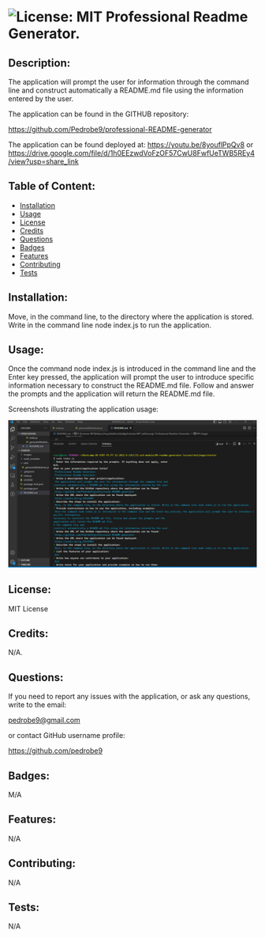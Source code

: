 # ![License: MIT](https://img.shields.io/badge/License-MIT-yellow.svg)  Professional Readme Generator.

  ## Description:
  The application will prompt the user for information through the command line and construct automatically a README.md file using the information entered by the user.

  The application can be found in the GITHUB repository:

  https://github.com/Pedrobe9/professional-README-generator

  The application can be found deployed at:
  https://youtu.be/8youflPpQv8       or    
  https://drive.google.com/file/d/1h0EEzwdVoFzOF57CwU8FwfUeTWB5REy4/view?usp=share_link 


  ## Table of Content:
  - [Installation](#installation)
  - [Usage](#usage)  
  - [License](#license)
  - [Credits](#credits)
  - [Questions](#questions)
  - [Badges](#badges)
  - [Features](#features)
  - [Contributing](#contributing)
  - [Tests](#tests)


  ## Installation:
  Move, in the command line, to the directory where the application is stored. Write in the command line node index.js to run the application.


  ## Usage:
  Once the command node index.js is introduced in the command line and the Enter key pressed, the application will prompt the user to introduce specific information necessary to construct the README.md file. Follow and answer the prompts and the application will return the README.md file.

  Screenshots illustrating the application usage:

  ![Screenshot of application.](images/readme-generator.png)


  ## License:
  MIT License  
  

  ## Credits:
  N/A.


  ## Questions:
  If you need to report any issues with the application, or ask any questions, write to the email:

  pedrobe9@gmail.com

  or contact GitHub username profile:

  https://github.com/pedrobe9


  ## Badges:
  M/A


  ## Features:
  N/A


  ## Contributing:
  N/A


  ## Tests:
  N/A
